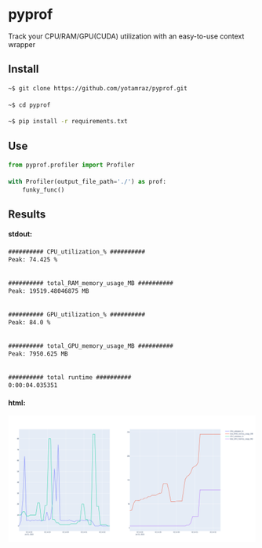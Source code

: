 # pyprof

Track your CPU/RAM/GPU(CUDA) utilization with an easy-to-use context wrapper

## Install
```bash
~$ git clone https://github.com/yotamraz/pyprof.git

~$ cd pyprof

~$ pip install -r requirements.txt
```

## Use

```python
from pyprof.profiler import Profiler

with Profiler(output_file_path='./') as prof:
    funky_func()
```

## Results

#### stdout:

```stdout
########## CPU_utilization_% ##########
Peak: 74.425 %


########## total_RAM_memory_usage_MB ##########
Peak: 19519.48046875 MB


########## GPU_utilization_% ##########
Peak: 84.0 %


########## total_GPU_memory_usage_MB ##########
Peak: 7950.625 MB


########## total runtime ##########
0:00:04.035351
```

#### html:

![example_plot.png](doc/example_plot.png)
